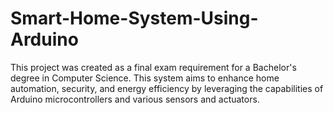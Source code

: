 # Smart-Home-System-Using-Arduino
This project was created as a final exam requirement for a Bachelor's degree in Computer Science. This system aims to enhance home automation, security, and energy efficiency by leveraging the capabilities of Arduino microcontrollers and various sensors and actuators.
